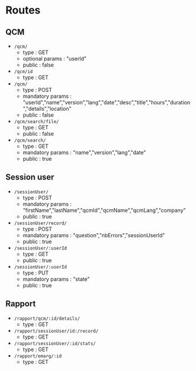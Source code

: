 # Routes

## QCM

* `/qcm/`
    * type : GET
    * optional params : "userId"
    * public : false
* `/qcm/id`
    * type : GET
* `/qcm/`
    * type : POST
    * mandatory params : "userId","name","version","lang","date","desc","title","hours","duration","details","location"
    * public : false
* `/qcm/search/file/`
    * type : GET
    * public : false
* `/qcm/search/`
    * type : GET
    * mandatory params : "name","version","lang","date"
    * public : true
    
## Session user

* `/sessionUser/`
    * type : POST
    * mandatory params : "firstName","lastName","qcmId","qcmName","qcmLang","company"
    * public : true
* `/sessionUser/record/`
    * type : POST
    * mandatory params : "question","nbErrors","sessionUserId"
    * public : true  
* `/sessionUser/:userId`
    * type : GET
    * public : true
* `/sessionUser/:userId`
    * type : PUT
    * mandatory params : "state"
    * public : true
    
## Rapport
    
* `/rapport/qcm/:id/details/`
    * type : GET
* `/rapport/sessionUser/id:/record/`
    * type : GET
* `/rapport/sessionUser/:id/stats/`
    * type : GET
* `/rapport/emarg/:id`
    * type : GET